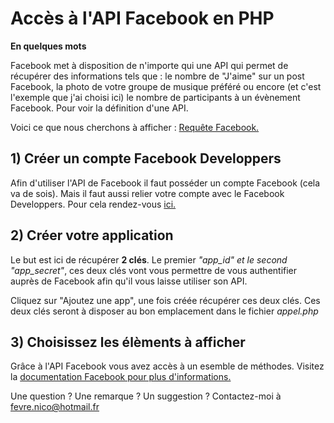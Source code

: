 <h1>Accès à l'API Facebook en PHP</h1>

<strong>En quelques mots</strong>

Facebook met à disposition de n'importe qui une API qui permet de récupérer des informations tels que : le nombre de "J'aime" sur un post Facebook, la photo de votre groupe de musique préféré ou encore (et c'est l'exemple que j'ai choisi ici) le nombre de participants à un évènement Facebook.
Pour voir la définition d'une API.

Voici ce que nous cherchons à afficher : <a href="http://www.nicolasfevre.com/doc/github/api_facebook_request.php" taget="_blank">Requête Facebook.</a>

<h2>1) Créer un compte Facebook Developpers</h2>

Afin d'utiliser l'API de Facebook il faut posséder un compte Facebook (cela va de sois). Mais il faut aussi relier votre compte avec le Facebook Developpers. 
Pour cela rendez-vous <a href="https://developers.facebook.com/" target="_blank">ici.</a>

<h2>2) Créer votre application</h2>

Le but est ici de récupérer <strong>2 clés</strong>. Le premier <em>"app_id" et le second "app_secret"</em>, ces deux clés vont vous permettre de vous authentifier auprès de Facebook afin qu'il vous laisse utiliser son API.

Cliquez sur "Ajoutez une app", une fois créée récupérer ces deux clés. Ces deux clés seront à disposer au bon emplacement dans le fichier <em>appel.php</em>

<h2>3) Choisissez les élèments à afficher</h2>

Grâce à l'API Facebook vous avez accès à un esemble de méthodes. Visitez la <a href="https://developers.facebook.com/docs/graph-api/reference" target="_blank"> documentation Facebook pour plus d'informations.</a>

Une question ? Une remarque ? Un suggestion ? Contactez-moi à fevre.nico@hotmail.fr
